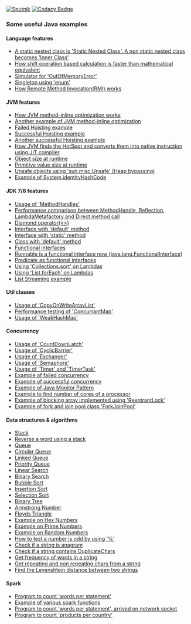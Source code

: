 [![Sputnik](https://sputnik.ci/conf/badge)](https://sputnik.ci/app#/builds/inbravo/java-src)
[![Codacy Badge](https://api.codacy.com/project/badge/Grade/7188db0852ae4fbf8a342015ea545688)](https://www.codacy.com/app/inbravo/java-src?utm_source=github.com&amp;utm_medium=referral&amp;utm_content=inbravo/java-src&amp;utm_campaign=Badge_Grade)
### Some useful Java examples

#### Language features 
-  [A static nested class is 'Static Nested Class'. A non static nested class becomes 'Inner Class'][NestedClassTest.md]
-  [How shift operation based calculation is faster than mathematical equivalent][NativeCalc.md]
-  [Simulator for 'OutOfMemoryError'][OutOfMemoryErrorSim.md]
-  [Singleton using 'enum'][EnumSingletonTest.md]
-  [How Remote Method Invocation(RMI) works][PowerServiceImpl.md]

#### JVM features 
-  [How JVM method-inline optimization works][NoClassInstance.md]
-  [Another example of JVM method-inline optimization][MethodInlineTest.md]
-  [Failed Hoisting example][FailedHoistingTest.md]
-  [Successful Hoisting example][SuccessfulHoistingTest.md]
-  [Another successful Hoisting example][AnotherSuccessfullHoistingTest.md]
-  [How JVM finds the HotSpot and converts them into native instruction using JIT compiler][FibonacciNumber.md]
-  [Object size at runtime][ObjectSizeTest.md]
-  [Primitive value size at runtime][PrimitiveVarsSizeTest.md]
-  [Unsafe objects using 'sun.misc.Unsafe' (Heap bypassing)][UnsafeObject.md]
-  [Example of System.identityHashCode][IdentityHashCode.md]

#### JDK 7/8 features
-  [Usage of 'MethodHandles'][MethodHandleTest.md]
-  [Performance comparison between MethodHandle, Reflection, LambdaMetafactory and Direct method call][TestMethodPerf.md]
-  [Diamond operator(<>)][DiamondOperatorTest.md]
-  [Interface with 'default' method][InterfaceWithMainTest.md]
-  [Interface with 'static' method][InterfaceWithStaticMethod.md]
-  [Class with 'default' method][ClassWithDefaultMethodUsage.md]
-  [Functional interfaces][FunctionalInterfaceTest.md]
-  [Runnable is a functional interface now (java.lang.FunctionalInterface)][ThreadSleepTest.md]
-  [Predicate as functional interfaces][PredicateTest.md]
-  [Using 'Collections.sort' on Lambdas][ComparatorTest.md]
-  [Using 'List.forEach' on Lambdas][ForEachTest.md]
-  [List Streaming example][ListStreamTest.md]

#### Util classes
-  [Usage of 'CopyOnWriteArrayList'][CowalTest.md]
-  [Performance testing of 'ConcurrantMap'][ConcurrantMapTest.md]
-  [Usage of 'WeakHashMap'][WeakHashMapTest.md]


#### Concurrency
-  [Usage of 'CountDownLatch'][CountDownLatch.md]
-  [Usage of 'CyclicBarrier'][CyclicBarrierTest.md]
-  [Usage of 'Exchanger'][ExchangerTest.md]
-  [Usage of 'Semaphore'][SemaphoreTest.md]
-  [Usage of 'Timer' and 'TimerTask'][TimerTest.md]
-  [Example of failed concurrency][FailedConcurrency.md]
-  [Example of successful concurrency][SuccessfullConcurrency.md]
-  [Example of Java Monitor Pattern][MonitorPatternTest.md]
-  [Example to find number of cores of a processor][AvailableProcessorTest.md]
-  [Example of blocking array implemented using 'ReentrantLock'][BlockingArray.md]
-  [Example of fork and join pool class 'ForkJoinPool'][ForkJoinPoolTest.md]

#### Data structures & algorithms
-  [Stack][Stack.md]
-  [Reverse a word using a stack][ReverseTheWord.md]
-  [Queue][Queue.md]
-  [Circular Queue][CircularQueue.md]
-  [Linked Queue][LinkedQueue.md]
-  [Priority Queue][PriorityQueue.md]
-  [Linear Search][LinearSearch.md]
-  [Binary Search][BinarySearch.md]
-  [Bubble Sort][BubbleSort.md]
-  [Insertion Sort][InsertionSort.md]
-  [Selection Sort][SelectionSort.md]
-  [Binary Tree][BinaryTree.md]
-  [Armstrong Number][ArmstrongNumber.md]
-  [Floyds Triangle][FloydsTriangle.md]
-  [Example on Hex Numbers][HexNumberTest.md]
-  [Example on Prime Numbers][PrimeNumbers.md]
-  [Example on Random Numbers][RandomNumbers.md]
-  [How to test a number is odd by using '%'][OddityTest.md]
-  [Check if a string is anagram][Anagram.md]
-  [Check if a string contains DuplicateChars][DuplicateChars.md]
-  [Get frequency of words in a string][WordFrequency.md]
-  [Get repeating and non repeating chars from a string][FirstNonRepeatingChar.md]
-  [Find the Levenshtein distance between two strings][LevenshteinDistanceTest.md]

#### Spark 
-  [Program to count 'words per statement'][JavaWordCount.md]
-  [Example of various spark functions][SparkKeyValueEx.md]
-  [Program to count 'words per statement', arrived on network socket][NetworkWordCount.md]
-  [Program to count 'products per country'][ProductsCountryCount.md]


[JavaWordCount.md]: https://github.com/inbravo/java-src/blob/master/src/main/java/com/inbravo/spark/JavaWordCount.java
[SparkKeyValueEx.md]: https://github.com/inbravo/java-src/blob/master/src/main/java/com/inbravo/spark/SparkKeyValueEx.java
[NetworkWordCount.md]: https://github.com/inbravo/java-src/blob/master/src/main/java/com/inbravo/spark/NetworkWordCount.java
[ProductsCountryCount.md]: https://github.com/inbravo/java-src/blob/master/src/main/java/com/inbravo/spark/ProductsCountryCount.java
[Anagram.md]: https://github.com/inbravo/java-src/blob/master/src/main/java/com/inbravo/string/Anagram.java
[IdentityHashCode.md]: https://github.com/inbravo/java-src/blob/master/src/main/java/com/inbravo/string/IdentityHashCode.java
[DuplicateChars.md]: https://github.com/inbravo/java-src/blob/master/src/main/java/com/inbravo/string/DuplicateChars.java
[WordFrequency.md]: https://github.com/inbravo/java-src/blob/master/src/main/java/com/inbravo/string/WordFrequency.java
[FirstNonRepeatingChar.md]: https://github.com/inbravo/java-src/blob/master/src/main/java/com/inbravo/string/FirstNonRepeatingChar.java
[LevenshteinDistanceTest.md]: https://github.com/inbravo/java-src/blob/master/src/main/java/com/inbravo/string/LevenshteinDistanceTest.java
[NoClassInstance.md]: https://github.com/inbravo/java-src/blob/master/src/main/java/com/inbravo/puzzle/NoClassInstance.java
[PowerServiceImpl.md]: https://github.com/inbravo/java-src/blob/master/src/main/java/com/inbravo/rmi/PowerServiceImpl.java
[FailedHoistingTest.md]: https://github.com/inbravo/java-src/blob/master/src/main/java/com/inbravo/runtime/jit/FailedHoistingTest.java
[SuccessfulHoistingTest.md]: https://github.com/inbravo/java-src/blob/master/src/main/java/com/inbravo/runtime/jit/SuccessfulHoistingTest.java
[AnotherSuccessfullHoistingTest.md]: https://github.com/inbravo/java-src/blob/master/src/main/java/com/inbravo/runtime/jit/AnotherSuccessfullHoistingTest.java
[MethodInlineTest.md]: https://github.com/inbravo/java-src/blob/master/src/main/java/com/inbravo/runtime/jit/MethodInlineTest.java
[UnsafeObject.md]: https://github.com/inbravo/java-src/blob/master/src/main/java/com/inbravo/runtime/jit/UnsafeObject.java
[FibonacciNumber.md]: https://github.com/inbravo/java-src/blob/master/src/main/java/com/inbravo/runtime/jit/FibonacciNumber.java
[NestedClassTest.md]: https://github.com/inbravo/java-src/blob/master/src/main/java/com/inbravo/lang/NestedClassTest.java
[ObjectSizeTest.md]: https://github.com/inbravo/java-src/blob/master/src/main/java/com/inbravo/memory/ObjectSizeTest.java
[PrimitiveVarsSizeTest.md]: https://github.com/inbravo/java-src/blob/master/src/main/java/com/inbravo/memory/PrimitiveVarsSizeTest.java
[OutOfMemoryErrorSim.md]: https://github.com/inbravo/java-src/blob/master/src/main/java/com/inbravo/memory/OutOfMemoryErrorSim.java
[CowalTest.md]: https://github.com/inbravo/java-src/blob/master/src/main/java/com/inbravo/collection/CowalTest.java
[AvailableProcessorTest.md]: https://github.com/inbravo/java-src/blob/master/src/main/java/com/inbravo/concurrency/AvailableProcessorTest.java
[BlockingArray.md]: https://github.com/inbravo/java-src/blob/master/src/main/java/com/inbravo/concurrency/BlockingArray.java
[ForkJoinPoolTest.md]: https://github.com/inbravo/java-src/blob/master/src/main/java/com/inbravo/concurrency/ForkJoinPoolTest.java
[CountDownLatch.md]: https://github.com/inbravo/java-src/blob/master/src/main/java/com/inbravo/concurrency/CountDownLatch.java
[CyclicBarrierTest.md]: https://github.com/inbravo/java-src/blob/master/src/main/java/com/inbravo/concurrency/CyclicBarrierTest.java
[ExchangerTest.md]: https://github.com/inbravo/java-src/blob/master/src/main/java/com/inbravo/concurrency/ExchangerTest.java
[SemaphoreTest.md]: https://github.com/inbravo/java-src/blob/master/src/main/java/com/inbravo/concurrency/SemaphoreTest.java
[FailedConcurrency.md]: https://github.com/inbravo/java-src/blob/master/src/main/java/com/inbravo/concurrency/FailedConcurrency.java
[SuccessfullConcurrency.md]: https://github.com/inbravo/java-src/blob/master/src/main/java/com/inbravo/concurrency/SuccessfullConcurrency.java
[MonitorPatternTest.md]: https://github.com/inbravo/java-src/blob/master/src/main/java/com/inbravo/concurrency/MonitorPatternTest.java
[TimerTest.md]: https://github.com/inbravo/java-src/blob/master/src/main/java/com/inbravo/concurrency/TimerTest.java
[Stack.md]: https://github.com/inbravo/java-src/blob/master/src/main/java/com/inbravo/ds.stack/Stack.java
[ReverseTheWord.md]: https://github.com/inbravo/java-src/blob/master/src/main/java/com/inbravo/ds/stack/ReverseTheWord.java
[ReverseTheWord.md]: https://github.com/inbravo/java-src/blob/master/src/main/java/com/inbravo/ds/stack/ReverseTheWord.java
[Queue.md]: https://github.com/inbravo/java-src/blob/master/src/main/java/com/inbravo/ds/queue/Queue.java
[CircularQueue.md]: https://github.com/inbravo/java-src/blob/master/src/main/java/com/inbravo/ds/queue/CircularQueue.java
[LinkedQueue.md]: https://github.com/inbravo/java-src/blob/master/src/main/java/com/inbravo/ds/queue/LinkedQueue.java
[PriorityQueue.md]: https://github.com/inbravo/java-src/blob/master/src/main/java/com/inbravo/ds/queue/PriorityQueue.java
[BinarySearch.md]: https://github.com/inbravo/java-src/blob/master/src/main/java/com/inbravo/ds/search/BinarySearch.java
[LinearSearch.md]: https://github.com/inbravo/java-src/blob/master/src/main/java/com/inbravo/ds/search/LinearSearch.java
[BubbleSort.md]: https://github.com/inbravo/java-src/blob/master/src/main/java/com/inbravo/ds/search/BubbleSort.java
[InsertionSort.md]: https://github.com/inbravo/java-src/blob/master/src/main/java/com/inbravo/ds/search/InsertionSort.java
[SelectionSort.md]: https://github.com/inbravo/java-src/blob/master/src/main/java/com/inbravo/ds/search/SelectionSort.java
[BinaryTree.md]: https://github.com/inbravo/java-src/blob/master/src/main/java/com/inbravo/ds/tree/BinaryTree.java
[MethodHandleTest.md]: https://github.com/inbravo/java-src/blob/master/src/main/java/com/inbravo/jdk7/MethodHandleTest.java
[DiamondOperatorTest.md]: https://github.com/inbravo/java-src/blob/master/src/main/java/com/inbravo/jdk8/DiamondOperatorTest.java
[InterfaceWithMainTest.md]: https://github.com/inbravo/java-src/blob/master/src/main/java/com/inbravo/jdk8/InterfaceWithMainTest.java
[InterfaceWithStaticMethod.md]: https://github.com/inbravo/java-src/blob/master/src/main/java/com/inbravo/jdk8/funcinterf/InterfaceWithStaticMethod.java
[ClassWithDefaultMethodUsage.md]: https://github.com/inbravo/java-src/blob/master/src/main/java/com/inbravo/jdk8/funcinterf/ClassWithDefaultMethodUsage.java
[FunctionalInterfaceTest.md]: https://github.com/inbravo/java-src/blob/master/src/main/java/com/inbravo/jdk8/funcinterf/FunctionalInterfaceTest.java
[PredicateTest.md]: https://github.com/inbravo/java-src/blob/master/src/main/java/com/inbravo/jdk8/functions/PredicateTest.java
[ComparatorTest.md]: https://github.com/inbravo/java-src/blob/master/src/main/java/com/inbravo/jdk8/lambda/ComparatorTest.java
[ForEachTest.md]: https://github.com/inbravo/java-src/blob/master/src/main/java/com/inbravo/jdk8/lambda/ForEachTest.java
[ThreadSleepTest.md]: https://github.com/inbravo/java-src/blob/master/src/main/java/com/inbravo/jdk8/lambda/ThreadSleepTest.java
[TestMethodPerf.md]: https://github.com/inbravo/java-src/blob/master/src/main/java/com/inbravo/jdk8/lambda/perf/TestMethodPerf.java
[TestMethodPerf.md]: https://github.com/inbravo/java-src/blob/master/src/main/java/com/inbravo/jdk8/lambda/perf/TestMethodPerf.java
[ListStreamTest.md]: https://github.com/inbravo/java-src/blob/master/src/main/java/com/inbravo/jdk8/streams/ListStreamTest.java
[ArmstrongNumber.md]: https://github.com/inbravo/java-src/blob/master/src/main/java/com/inbravo/number/ArmstrongNumber.java
[FloydsTriangle.md]: https://github.com/inbravo/java-src/blob/master/src/main/java/com/inbravo/number/FloydsTriangle.java
[HexNumberTest.md]: https://github.com/inbravo/java-src/blob/master/src/main/java/com/inbravo/number/HexNumberTest.java
[PrimeNumbers.md]: https://github.com/inbravo/java-src/blob/master/src/main/java/com/inbravo/number/PrimeNumbers.java
[RandomNumbers.md]: https://github.com/inbravo/java-src/blob/master/src/main/java/com/inbravo/number/RandomNumbers.java
[OddityTest.md]: https://github.com/inbravo/java-src/blob/master/src/main/java/com/inbravo/puzzle/OddityTest.java
[EnumSingletonTest.md]: https://github.com/inbravo/java-src/blob/master/src/main/java/com/inbravo/pattern/EnumSingletonTest.java
[NativeCalc.md]: https://github.com/inbravo/java-src/blob/master/src/main/java/com/inbravo/perf/NativeCalc.java
[ConcurrantMapTest.md]: https://github.com/inbravo/java-src/blob/master/src/main/java/com/inbravo/ref/ConcurrantMapTest.java
[WeakHashMapTest.md]: https://github.com/inbravo/java-src/blob/master/src/main/java/com/inbravo/ref/WeakHashMapTest.java

